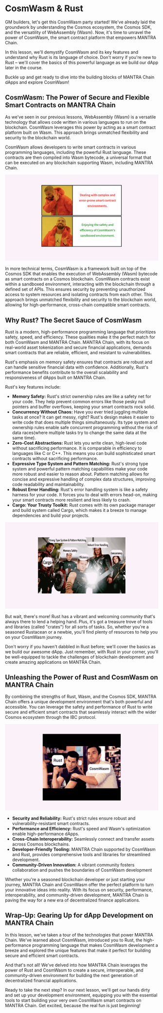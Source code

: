 # CosmWasm & Rust

GM builders, let's get this CosmWasm party started! We've already laid the groundwork by understanding the Cosmos ecosystem, the Cosmos SDK, and the versatility of WebAssembly (Wasm). Now, it's time to unravel the power of CosmWasm, the smart contract platform that empowers MANTRA Chain.

In this lesson, we'll demystify CosmWasm and its key features and understand why Rust is its language of choice. Don't worry if you're new to Rust – we'll cover the basics of this powerful language as we build our dApp later in the course. 

Buckle up and get ready to dive into the building blocks of MANTRA Chain dApps and explore CosmWasm!

## CosmWasm: The Power of Secure and Flexible Smart Contracts on MANTRA Chain

As we've seen in our previous lessons, WebAssembly (Wasm) is a versatile technology that allows code written in various languages to run on the blockchain. CosmWasm leverages this power by acting as a smart contract platform built on Wasm. This approach brings unmatched flexibility and security to the blockchain world. 

CosmWasm allows developers to write smart contracts in various programming languages, including the powerful Rust language. These contracts are then compiled into Wasm bytecode, a universal format that can be executed on any blockchain supporting Wasm, including MANTRA Chain.

![Mantra Chain C2 L4 Image 1.png](https://github.com/0xmetaschool/Learning-Projects/blob/main/assests_for_all/Building%20on%20Mantra%20-%20C2/1.%20Introduction%20to%20CosmWasm/4.%20CosmWasm%20&%20Rust/Mantra_Chain_C2_L4_Image_1.webp?raw=true)

In more technical terms, CosmWasm is a framework built on top of the Cosmos SDK that enables the execution of WebAssembly (Wasm) bytecode as smart contracts on a Cosmos blockchain. CosmWasm contracts exist within a sandboxed environment, interacting with the blockchain through a defined set of APIs. This ensures security by preventing unauthorized access to system resources and isolating contracts from each other. This approach brings unmatched flexibility and security to the blockchain world, allowing for high-performance, cross-chain compatible smart contracts.

## Why Rust? The Secret Sauce of CosmWasm

Rust is a modern, high-performance programming language that prioritizes safety, speed, and efficiency. These qualities make it the perfect match for both CosmWasm and MANTRA Chain. MANTRA Chain, with its focus on real-world asset tokenization and secure financial applications, demands smart contracts that are reliable, efficient, and resistant to vulnerabilities. 

Rust's emphasis on memory safety ensures that contracts are robust and can handle sensitive financial data with confidence. Additionally, Rust's performance benefits contribute to the overall scalability and responsiveness of dApps built on MANTRA Chain.

Rust's key features include:

- **Memory Safety:** Rust's strict ownership rules are like a safety net for your code. They help prevent common errors like those pesky null pointers and buffer overflows, keeping your smart contracts rock solid.
- **Concurrency Without Chaos:** Have you ever tried juggling multiple tasks at once? It can get messy, right? Rust's design makes it easier to write code that does multiple things simultaneously. Its type system and ownership rules enable safe concurrent programming without the risk of data races(where multiple tasks try to change the same data at the same time).
- **Zero-Cost Abstractions:** Rust lets you write clean, high-level code without sacrificing performance. It is comparable in efficiency to languages like C or C++. This means you can build sophisticated smart contracts without sacrificing performance.
- **Expressive Type System and Pattern Matching:** Rust's strong type system and powerful pattern matching capabilities make your code more robust and easier to reason about. Pattern matching allows for concise and expressive handling of complex data structures, improving code readability and maintainability.
- **Robust Error Handling:** Rust's error handling system is like a safety harness for your code. It forces you to deal with errors head-on, making your smart contracts more resilient and less likely to crash.
- **Cargo: Your Trusty Toolkit:** Rust comes with its own package manager and build system called Cargo, which makes it a breeze to manage dependencies and build your projects.

![Mantra Chain C2 L4 Image 2.gif](https://github.com/0xmetaschool/Learning-Projects/blob/main/assests_for_all/Building%20on%20Mantra%20-%20C2/1.%20Introduction%20to%20CosmWasm/4.%20CosmWasm%20&%20Rust/Mantra_Chain_C2_L4_Image_2.webp?raw=true)

But wait, there's more! Rust has a vibrant and welcoming community that's always there to lend a helping hand. Plus, it's got a treasure trove of tools and libraries (called "crates") for all sorts of tasks. So, whether you're a seasoned Rustacean or a newbie, you'll find plenty of resources to help you on your CosmWasm journey. 

Don't worry if you haven't dabbled in Rust before; we'll cover the basics as we build our awesome dApp. Just remember, with Rust in your corner, you'll be well-equipped to tackle the challenges of blockchain development and create amazing applications on MANTRA Chain.

## Unleashing the Power of Rust and CosmWasm on MANTRA Chain

By combining the strengths of Rust, Wasm, and the Cosmos SDK, MANTRA Chain offers a unique development environment that's both powerful and accessible. You can leverage the safety and performance of Rust to write secure and efficient smart contracts that seamlessly interact with the wider Cosmos ecosystem through the IBC protocol.

![Mantra Chain C2 L4 Image 3.gif](https://github.com/0xmetaschool/Learning-Projects/blob/main/assests_for_all/Building%20on%20Mantra%20-%20C2/1.%20Introduction%20to%20CosmWasm/4.%20CosmWasm%20&%20Rust/Mantra_Chain_C2_L4_Image_3.webp?raw=true)

- **Security and Reliability:** Rust's strict rules ensure robust and vulnerability-resistant smart contracts.
- **Performance and Efficiency:** Rust's speed and Wasm's optimization enable high-performance dApps.
- **Cross-Chain Interoperability:** Seamlessly connect and transfer assets across Cosmos blockchains.
- **Developer-Friendly Tooling:** MANTRA Chain supported by CosmWasm and Rust, provides comprehensive tools and libraries for streamlined development.
- **Community-Driven Innovation:** A vibrant community fosters collaboration and pushes the boundaries of CosmWasm development

Whether you're a seasoned blockchain developer or just starting your journey, MANTRA Chain and CosmWasm offer the perfect platform to turn your innovative ideas into reality. With its focus on security, performance, interoperability, and community-driven development, MANTRA Chain is paving the way for a new era of decentralized finance applications.

## Wrap-Up: Gearing Up for dApp Development on MANTRA Chain

In this lesson, we've taken a tour of the technologies that power MANTRA Chain. We've learned about CosmWasm, introduced you to Rust, the high-performance programming language that makes CosmWasm development a breeze and explored the unique features that make it perfect for building secure and efficient smart contracts.

And that's not all! We've delved into how MANTRA Chain leverages the power of Rust and CosmWasm to create a secure, interoperable, and community-driven environment for building the next generation of decentralized financial applications.

Ready to take the next step? In our next lesson, we'll get our hands dirty and set up your development environment, equipping you with the essential tools to start building your very own CosmWasm smart contracts on MANTRA Chain. Get excited, because the real fun is just beginning!
